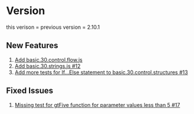 # Version
this verison =
previous version = 2.10.1  


##  New Features
1. [Add basic.30.control.flow.js](https://github.com/vishalz/hello-js/issues/10)
1. [Add basic.30.strings.js #12](https://github.com/vishalz/hello-js#boards?repos=31815835)
1. [Add more tests for If...Else statement to basic.30.control.structures #13](https://github.com/vishalz/hello-js/issues/13)
## Fixed Issues
1. [Missing test for gtFive function for parameter values less than 5 #17](https://github.com/vishalz/hello-js/issues/17)
